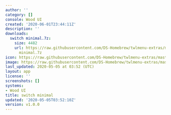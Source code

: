 ```yaml
---
author: ''
category: []
console: Wood UI
created: '2020-06-01T23:44:11Z'
description: ''
downloads:
  switch minimal.7z:
    size: 4482
    url: https://raw.githubusercontent.com/DS-Homebrew/twlmenu-extras/master/_nds/TWiLightMenu/akmenu/themes/switch
      minimal.7z
icon: https://raw.githubusercontent.com/DS-Homebrew/twlmenu-extras/master/_nds/TWiLightMenu/akmenu/themes/meta/switch%20minimal/icon.png
image: https://raw.githubusercontent.com/DS-Homebrew/twlmenu-extras/master/_nds/TWiLightMenu/akmenu/themes/meta/switch%20minimal/icon.png
last_updated: 2020-05-05 at 03:52 (UTC)
layout: app
license: ''
screenshots: []
systems:
- Wood UI
title: switch minimal
updated: '2020-05-05T03:52:10Z'
version: v1.0.0
---
```


